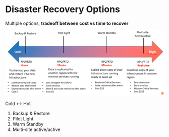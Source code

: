 # Disaster Recovery Options

Multiple options, **tradeoff between cost vs time to recover**

![Untitled](Disaster%20Recovery%20Options%20f6ee4c635d574d2a9740c06c555dc9f7/Untitled.png)

Cold ↔️ Hot

1. Backup & Restore
2. Pilot Light
3. Warm Standby
4. Multi-site active/active